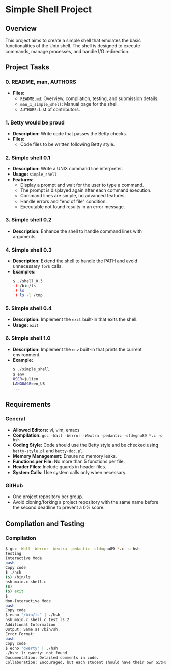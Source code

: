 # Simple Shell Project

## Overview

This project aims to create a simple shell that emulates the basic functionalities of the Unix shell. The shell is designed to execute commands, manage processes, and handle I/O redirection.

## Project Tasks

### 0. README, man, AUTHORS
- **Files:**
    - `README.md`: Overview, compilation, testing, and submission details.
    - `man_1_simple_shell`: Manual page for the shell.
    - `AUTHORS`: List of contributors.

### 1. Betty would be proud
- **Description:** Write code that passes the Betty checks.
- **Files:**
    - Code files to be written following Betty style.

### 2. Simple shell 0.1
- **Description:** Write a UNIX command line interpreter.
- **Usage:** `simple_shell`
- **Features:**
    - Display a prompt and wait for the user to type a command.
    - The prompt is displayed again after each command execution.
    - Command lines are simple, no advanced features.
    - Handle errors and "end of file" condition.
    - Executable not found results in an error message.

### 3. Simple shell 0.2
- **Description:** Enhance the shell to handle command lines with arguments.

### 4. Simple shell 0.3
- **Description:** Extend the shell to handle the PATH and avoid unnecessary `fork` calls.
- **Examples:**
    ```bash
    $ ./shell_0.3
    :) /bin/ls
    :) ls
    :) ls -l /tmp
    ```

### 5. Simple shell 0.4
- **Description:** Implement the `exit` built-in that exits the shell.
- **Usage:** `exit`

### 6. Simple shell 1.0
- **Description:** Implement the `env` built-in that prints the current environment.
- **Example:**
    ```bash
    $ ./simple_shell
    $ env
    USER=julien
    LANGUAGE=en_US
    ...
    ```

## Requirements

### General
- **Allowed Editors:** vi, vim, emacs
- **Compilation:** `gcc -Wall -Werror -Wextra -pedantic -std=gnu89 *.c -o hsh`
- **Coding Style:** Code should use the Betty style and be checked using `betty-style.pl` and `betty-doc.pl`.
- **Memory Management:** Ensure no memory leaks.
- **Functions per File:** No more than 5 functions per file.
- **Header Files:** Include guards in header files.
- **System Calls:** Use system calls only when necessary.

### GitHub
- One project repository per group.
- Avoid cloning/forking a project repository with the same name before the second deadline to prevent a 0% score.

## Compilation and Testing

### Compilation
```bash
$ gcc -Wall -Werror -Wextra -pedantic -std=gnu89 *.c -o hsh
Testing
Interactive Mode
bash
Copy code
$ ./hsh
($) /bin/ls
hsh main.c shell.c
($)
($) exit
$
Non-Interactive Mode
bash
Copy code
$ echo "/bin/ls" | ./hsh
hsh main.c shell.c test_ls_2
Additional Information
Output: Same as /bin/sh.
Error Format:
bash
Copy code
$ echo "qwerty" | ./hsh
./hsh: 1: qwerty: not found
Documentation: Detailed comments in code.
Collaboration: Encouraged, but each student should have their own GitHub repository.
